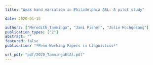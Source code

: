 ```yaml
---
title: "Weak hand variation in Philadelphia ASL: A pilot study"

date: 2020-01-15

authors: ["Meredith Tamminga", "Jami Fisher", "Julie Hochgesang"]
publication_types: ["2"]
abstract: ""
featured: false
publication: "*Penn Working Papers in Linguistics*"

url_pdf: "pdf/2020_TammingaEtAl.pdf"
---
```


